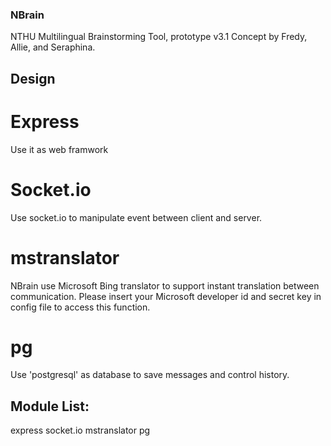 ### NBrain

NTHU Multilingual Brainstorming Tool, prototype v3.1
Concept by Fredy, Allie, and Seraphina.


## Design

# Express

Use it as web framwork

# Socket.io

Use socket.io to manipulate event between client and server. 

# mstranslator

NBrain use Microsoft Bing translator to support instant translation between communication. Please insert your Microsoft developer id and secret key in config file to access this function.

# pg
Use 'postgresql' as database to save messages and control history. 


## Module List:
express
socket.io
mstranslator
pg
